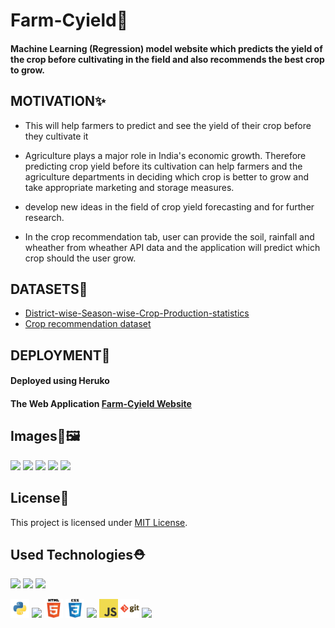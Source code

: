 # Farm-Cyield🍚
#### Machine Learning (Regression) model website which predicts the yield of the crop before cultivating in the field and also recommends the best crop to grow.

## MOTIVATION✨
- This will help farmers to predict and see the yield of their crop before they cultivate it

- Agriculture plays a major role in India's economic growth. Therefore predicting crop yield before its cultivation can help farmers and the agriculture departments in deciding which crop is better to grow and take appropriate marketing and storage measures.

- develop new ideas in the field of crop yield forecasting and for further research.
    
- In the crop recommendation tab, user can provide the soil, rainfall and wheather from wheather API data and the application will predict which crop should the user grow.
   
   
## DATASETS💾
- [District-wise-Season-wise-Crop-Production-statistics](https://data.gov.in/resources/district-wise-season-wise-crop-production-statistics-1997)
- [Crop recommendation dataset ](https://www.kaggle.com/atharvaingle/crop-recommendation-dataset)

## DEPLOYMENT💼

#### Deployed using Heruko
#### The Web Application [Farm-Cyield Website](https://farm-cyield.herokuapp.com/)

## Images🎨🖼

<img src="https://i.ibb.co/bmfj1NR/Screenshot-354.png" width = "500" />
<img src="https://i.ibb.co/2Y4sydb/Screenshot-355.png" width = "500" />
<img src="https://i.ibb.co/R4QxTw1/Screenshot-356.png" width = "500" />
<img src="https://i.ibb.co/DkDMLzs/Screenshot-357.png" width = "500" />
<img src="https://i.ibb.co/4mD9ZL3/Screenshot-358.png" width = "500" />

## License📜
This project is licensed under [MIT License](https://github.com/swarnimstrange/Farm-Cyield/blob/main/LICENSE).

## Used Technologies⛑
<code><img height="30" src="https://raw.githubusercontent.com/numpy/numpy/7e7f4adab814b223f7f917369a72757cd28b10cb/branding/icons/numpylogo.svg"></code>
<code><img height="30" src="https://raw.githubusercontent.com/pandas-dev/pandas/761bceb77d44aa63b71dda43ca46e8fd4b9d7422/web/pandas/static/img/pandas.svg"></code>
<code><img height="30" src="https://upload.wikimedia.org/wikipedia/commons/thumb/0/05/Scikit_learn_logo_small.svg/1280px-Scikit_learn_logo_small.svg.png"></code>

<code><img height="30" src="https://raw.githubusercontent.com/github/explore/80688e429a7d4ef2fca1e82350fe8e3517d3494d/topics/python/python.png"></code>
<code><img height="30" src="https://repository-images.githubusercontent.com/14267375/3f11a380-627f-11e9-8e07-4d0d9bb39a26"></code>
<code><img height="30" src="https://raw.githubusercontent.com/github/explore/80688e429a7d4ef2fca1e82350fe8e3517d3494d/topics/html/html.png"></code>
<code><img height="30" src="https://raw.githubusercontent.com/github/explore/80688e429a7d4ef2fca1e82350fe8e3517d3494d/topics/css/css.png"></code>
<code><img height="30" src="https://github.com/tomchen/stack-icons/raw/master/logos/bootstrap.svg"></code>
<code><img height="30" src="https://raw.githubusercontent.com/github/explore/80688e429a7d4ef2fca1e82350fe8e3517d3494d/topics/javascript/javascript.png"></code>
<code><img height="30" src="https://raw.githubusercontent.com/github/explore/80688e429a7d4ef2fca1e82350fe8e3517d3494d/topics/git/git.png"></code>
<code><img height="30" src="https://cdn.iconscout.com/icon/free/png-256/heroku-225989.png"></code>

